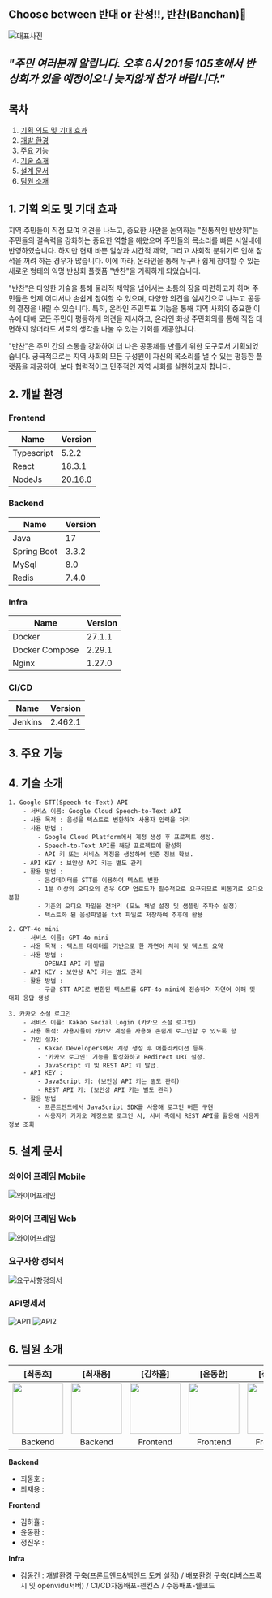 ## Choose between 반대 or 찬성!!, 반찬(Banchan)📝
![대표사진](exec/resources/banchanMain.png)
## *"주민 여러분께 알립니다. 오후 6시 201동 105호에서 반상회가 있을 예정이오니 늦지않게 참가 바랍니다."*


## 목차
1. [기획 의도 및 기대 효과](#1-기획-의도-및-기대-효과)
2. [개발 환경](#2-개발-환경)
3. [주요 기능](#3-주요-기능)
4. [기술 소개](#4-기술-소개)
5. [설계 문서](#5-설계-문서)
6. [팀원 소개](#6-팀원-소개)

## 1. 기획 의도 및 기대 효과
지역 주민들이 직접 모여 의견을 나누고, 중요한 사안을 논의하는 "전통적인 반상회"는 주민들의 결속력을 강화하는 중요한 역할을 해왔으며 주민들의 목소리를 빠른 시일내에 반영하였습니다. 하지만 현재 바쁜 일상과 시간적 제약, 그리고 사회적 분위기로 인해 참석을 꺼려 하는 경우가 많습니다. 이에 따라, 온라인을 통해 누구나 쉽게 참여할 수 있는 새로운 형태의 익명 반상회 플랫폼 "반찬"을 기획하게 되었습니다.

"반찬"은 다양한 기술을 통해 물리적 제약을 넘어서는 소통의 장을 마련하고자 하며 주민들은 언제 어디서나 손쉽게 참여할 수 있으며, 다양한 의견을 실시간으로 나누고 공동의 결정을 내릴 수 있습니다. 특히, 온라인 주민투표 기능을 통해 지역 사회의 중요한 이슈에 대해 모든 주민이 평등하게 의견을 제시하고, 온라인 화상 주민회의를 통해 직접 대면하지 않더라도 서로의 생각을 나눌 수 있는 기회를 제공합니다.

"반찬"은 주민 간의 소통을 강화하여 더 나은 공동체를 만들기 위한 도구로서 기획되었습니다. 궁극적으로는 지역 사회의 모든 구성원이 자신의 목소리를 낼 수 있는 평등한 플랫폼을 제공하여, 보다 협력적이고 민주적인 지역 사회를 실현하고자 합니다.

## 2. 개발 환경
### Frontend
| Name | Version |
| --- | --- |
| Typescript | 5.2.2 |
| React | 18.3.1 |
| NodeJs | 20.16.0 |

### Backend
| Name | Version |
| --- | --- |
| Java | 17 |
| Spring Boot | 3.3.2 |
| MySql | 8.0 |
| Redis | 7.4.0 |

### Infra
| Name | Version |
| --- | --- |
| Docker | 27.1.1 |
| Docker Compose | 2.29.1 |
| Nginx | 1.27.0 |

### CI/CD
| Name | Version |
| --- | --- |
| Jenkins | 2.462.1 |

## 3. 주요 기능



## 4. 기술 소개
    1. Google STT(Speech-to-Text) API
        - 서비스 이름: Google Cloud Speech-to-Text API
        - 사용 목적 : 음성을 텍스트로 변환하여 사용자 입력을 처리
        - 사용 방법 : 
            - Google Cloud Platform에서 계정 생성 후 프로젝트 생성.
            - Speech-to-Text API를 해당 프로젝트에 활성화
            - API 키 또는 서비스 계정을 생성하여 인증 정보 확보.
        - API KEY : 보안상 API 키는 별도 관리
        - 활용 방법 : 
            - 음성테이터를 STT를 이용하여 텍스트 변환
            - 1분 이상의 오디오의 경우 GCP 업로드가 필수적으로 요구되므로 비동기로 오디오 분할
            - 기존의 오디오 파일을 전처리 (모노 채널 설정 및 샘플링 주파수 설정)
            - 텍스트화 된 음성파일을 txt 파일로 저장하여 추후에 활용
    
    2. GPT-4o mini
        - 서비스 이름: GPT-4o mini
        - 사용 목적 : 텍스트 데이터를 기반으로 한 자연어 처리 및 텍스트 요약
        - 사용 방법 : 
            - OPENAI API 키 발급
        - API KEY : 보안상 API 키는 별도 관리
        - 활용 방법 : 
            - 구글 STT API로 변환된 텍스트를 GPT-4o mini에 전송하여 자연어 이해 및 대화 응답 생성

    3. 카카오 소셜 로그인
        - 서비스 이름: Kakao Social Login (카카오 소셜 로그인)
        - 사용 목적: 사용자들이 카카오 계정을 사용해 손쉽게 로그인할 수 있도록 함
        - 가입 절차:
            - Kakao Developers에서 계정 생성 후 애플리케이션 등록.
            - '카카오 로그인' 기능을 활성화하고 Redirect URI 설정.
            - JavaScript 키 및 REST API 키 발급.
        - API KEY :
            - JavaScript 키: (보안상 API 키는 별도 관리)
            - REST API 키: (보안상 API 키는 별도 관리)
        - 활용 방법
            - 프론트엔드에서 JavaScript SDK를 사용해 로그인 버튼 구현
            - 사용자가 카카오 계정으로 로그인 시, 서버 측에서 REST API를 활용해 사용자 정보 조회

## 5. 설계 문서
### 와이어 프레임 Mobile
![와이어프레임](exec/resources/와이어프레임모바일.png)

### 와이어 프레임 Web
![와이어프레임](exec/resources/와이어프레임웹.png)

### 요구사항 정의서
![요구사항정의서](exec/resources/요구사항정의서.png)

### API명세서
![API1](exec/resources/API1.png)
![API2](exec/resources/API2.png)

## 6. 팀원 소개

| <div style="text-align:center;">**[최동호]**</div> | <div style="text-align:center;">**[최재용]**</div> | <div style="text-align:center;">**[김하휼]**</div> | <div style="text-align:center;">**[윤동환]**</div> | <div style="text-align:center;">**[정진우]**</div> | <div style="text-align:center;">**[김동건]**</div> |
|:---:|:---:|:---:|:---:|:---:|:---:|
| <img src="exec/resources/최동호.png" width="100"> | <img src="exec/resources/최재용.png" width="100"> | <img src="exec/resources/김하휼.png" width="100"> | <img src="exec/resources/윤동환.png" width="100"> | <img src="exec/resources/정진우.png" width="100"> | <img src="exec/resources/김동건.png" width="100"> |
| Backend | Backend | Frontend | Frontend | Frontend | Infra |



**Backend**
- 최동호 : 
- 최재용 : 

**Frontend**
- 김하휼 : 
- 윤동환 : 
- 정진우 : 

**Infra**
- 김동건 : 개발환경 구축(프론트엔드&백엔드 도커 설정) / 배포환경 구축(리버스프록시 및 openvidu서버) / CI/CD자동배포-젠킨스 / 수동배포-쉘코드 
